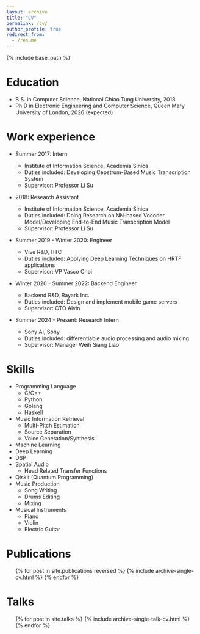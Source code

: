 ```yaml
---
layout: archive
title: "CV"
permalink: /cv/
author_profile: true
redirect_from:
  - /resume
---
```


{% include base_path %}

Education
======
* B.S. in Computer Science, National Chiao Tung University, 2018
* Ph.D in Electronic Engineering and Computer Science, Queen Mary University of London, 2026 (expected)

Work experience
======
* Summer 2017: Intern
  * Institute of Information Science, Academia Sinica
  * Duties included: Developing Cepstrum-Based Music Transcription System
  * Supervisor: Professor Li Su

* 2018: Research Assistant
  * Institute of Information Science, Academia Sinica
  * Duties included: Doing Research on NN-based Vocoder Model/Developing End-to-End Music Transcription Model
  * Supervisor: Professor Li Su

* Summer 2019 - Winter 2020: Engineer
  * Vive R&D, HTC
  * Duties included: Applying Deep Learning Techniques on HRTF applications
  * Supervisor: VP Vasco Choi
  
* Winter 2020 - Summer 2022: Backend Engineer
  * Backend R&D, Rayark Inc.
  * Duties included: Design and implement mobile game servers
  * Supervisor: CTO Alvin

* Summer 2024 - Present: Research Intern
  * Sony AI, Sony
  * Duties included: differentiable audio processing and audio mixing
  * Supervisor: Manager Weih Siang Liao


Skills
======
* Programming Language
  * C/C++
  * Python
  * Golang
  * Haskell
* Music Information Retrieval
  * Multi-Pitch Estimation
  * Source Separation
  * Voice Generation/Synthesis
* Machine Learning
* Deep Learning
* DSP
* Spatial Audio
  * Head Related Transfer Functions
* Qiskit (Quantum Programming)
* Music Production
  * Song Writing
  * Drums Editing
  * Mixing
* Musical Instruments
  * Piano
  * Violin
  * Electric Guitar

Publications
======
  <ul>{% for post in site.publications reversed %}
    {% include archive-single-cv.html %}
  {% endfor %}</ul>
  
Talks
======
  <ul>{% for post in site.talks %}
    {% include archive-single-talk-cv.html %}
  {% endfor %}</ul>

